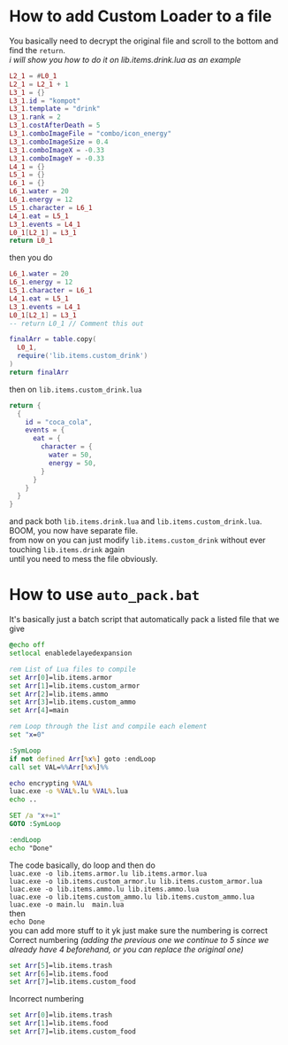 # How to add Custom Loader to a file
You basically need to decrypt the original file and scroll to the bottom and find the `return`.<br>
_i will show you how to do it on lib.items.drink.lua as an example_
```lua
L2_1 = #L0_1
L2_1 = L2_1 + 1
L3_1 = {}
L3_1.id = "kompot"
L3_1.template = "drink"
L3_1.rank = 2
L3_1.costAfterDeath = 5
L3_1.comboImageFile = "combo/icon_energy"
L3_1.comboImageSize = 0.4
L3_1.comboImageX = -0.33
L3_1.comboImageY = -0.33
L4_1 = {}
L5_1 = {}
L6_1 = {}
L6_1.water = 20
L6_1.energy = 12
L5_1.character = L6_1
L4_1.eat = L5_1
L3_1.events = L4_1
L0_1[L2_1] = L3_1
return L0_1
```
then you do 
```lua
L6_1.water = 20
L6_1.energy = 12
L5_1.character = L6_1
L4_1.eat = L5_1
L3_1.events = L4_1
L0_1[L2_1] = L3_1
-- return L0_1 // Comment this out

finalArr = table.copy(
  L0_1,
  require('lib.items.custom_drink')
)
return finalArr
```
then on `lib.items.custom_drink.lua`
```lua
return {
  {
    id = "coca_cola",
    events = {
      eat = {
        character = {
          water = 50,
          energy = 50,
        }
      }
    }
  }
}
```
and pack both `lib.items.drink.lua` and `lib.items.custom_drink.lua`.<br>
BOOM, you now have separate file. <br>
from now on you can just modify `lib.items.custom_drink` without ever touching `lib.items.drink` again<br>
until you need to mess the file obviously.

# How to use `auto_pack.bat`
It's basically just a batch script that automatically pack a listed file that we give
```cmd
@echo off
setlocal enabledelayedexpansion

rem List of Lua files to compile
set Arr[0]=lib.items.armor
set Arr[1]=lib.items.custom_armor
set Arr[2]=lib.items.ammo
set Arr[3]=lib.items.custom_ammo
set Arr[4]=main

rem Loop through the list and compile each element
set "x=0"

:SymLoop
if not defined Arr[%x%] goto :endLoop
call set VAL=%%Arr[%x%]%%

echo encrypting %VAL%
luac.exe -o %VAL%.lu %VAL%.lua
echo ..

SET /a "x+=1"
GOTO :SymLoop

:endLoop
echo "Done"
```
The code basically, do loop and then do<br>
`luac.exe -o lib.items.armor.lu lib.items.armor.lua`<br>
`luac.exe -o lib.items.custom_armor.lu lib.items.custom_armor.lua`<br>
`luac.exe -o lib.items.ammo.lu lib.items.ammo.lua`<br>
`luac.exe -o lib.items.custom_ammo.lu lib.items.custom_ammo.lua`<br>
`luac.exe -o main.lu  main.lua`<br>
then<br>
`echo Done`<br>
you can add more stuff to it yk just make sure the numbering is correct<br>
Correct numbering _(adding the previous one we continue to 5 since we already have 4 beforehand, or you can replace the original one)_
```cmd
set Arr[5]=lib.items.trash
set Arr[6]=lib.items.food
set Arr[7]=lib.items.custom_food
```
Incorrect numbering
```cmd
set Arr[0]=lib.items.trash
set Arr[1]=lib.items.food
set Arr[7]=lib.items.custom_food
```
